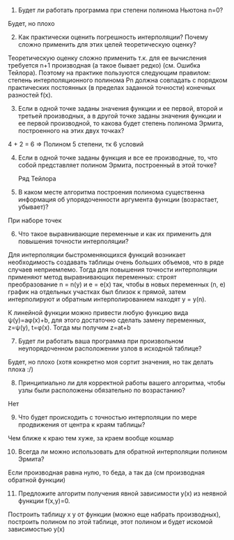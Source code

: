 1. Будет ли работать программа при степени полинома Ньютона n=0?

Будет, но плохо

2. Как практически оценить погрешность интерполяции? Почему сложно применить для
   этих целей теоретическую оценку?

Теоретическую оценку сложно применить т.к. для ее вычисления требуется n+1 производная (а такое бывает редко) (см. Ошибка Тейлора). Поэтому на практике пользуются следующим правилом: степень интерполяционного полинома Pn должна совпадать с порядком практических постоянных (в пределах заданной точности) конечных
разностей f(x).

3. Если в одной точке заданы значения функции и ее первой, второй и третьей производных, а в другой точке заданы значения функции и ее первой производной, то какова будет степень полинома Эрмита, построенного на этих двух точках?

4 + 2 = 6 => Полином 5 степени, тк 6 условий

4. Если в одной точке заданы функция и все ее производные, то, что собой представляет
   полином Эрмита, построенный в этой точке?

   Ряд Тейлора

5. В каком месте алгоритма построения полинома существенна информация об упорядоченности аргумента функции (возрастает, убывает)?

При наборе точек

6. Что такое выравнивающие переменные и как их применить для повышения точности интерполяции?

Для интерполяции быстроменяющихся функций возникает необходимость создавать таблицы очень больших объемов, что в ряде случаев неприемлемо. Тогда для повышения точности интерполяции применяют метод выравнивающих переменных: строят преобразование n = n(y) и e = e(x) так, чтобы в новых переменных (n, e) график на отдельных участках был близок к прямой, затем интерполируют и обратным интерполированием находят y = y(n).

К линейной функции можно привести любую функцию вида ψ(y)=aּφ(x)+b, для этого достаточно сделать замену переменных, z=ψ(y), t=φ(x). Тогда мы получим z=aּt+b

7. Будет ли работать ваша программа при произвольном неупорядоченном расположении
   узлов в исходной таблице?

Будет, но плохо (хотя конкретно моя сортит значения, но так делать плоха :/)

8. Принципиально ли для корректной работы вашего алгоритма, чтобы узлы были расположены обязательно по возрастанию?

Нет

9. Что будет происходить с точностью интерполяции по мере продвижения от центра к
   краям таблицы?

Чем ближе к краю тем хуже, за краем вообще кошмар

10. Всегда ли можно использовать для обратной интерполяции полином Эрмита?

Если производная равна нулю, то беда, а так да (см производная обратной функции)

11. Предложите алгоритм получения явной зависимости y(x) из неявной функции f(x,y)=0.

Построить таблицу x y от функции (можно еще набрать производных), построить полином по этой таблице, этот полином и будет искомой зависимостью y(x)

